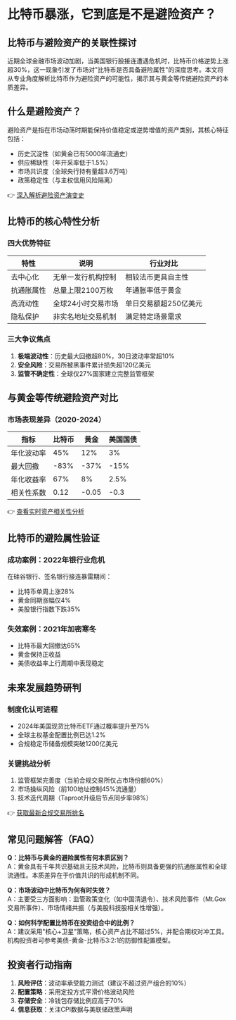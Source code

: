 # 比特币暴涨，它到底是不是避险资产？

## 比特币与避险资产的关联性探讨

近期全球金融市场波动加剧，当美国银行股接连遭遇危机时，比特币价格逆势上涨超30%，这一现象引发了市场对"比特币是否具备避险属性"的深度思考。本文将从专业角度解析比特币作为避险资产的可能性，揭示其与黄金等传统避险资产的本质差异。

## 什么是避险资产？

避险资产是指在市场动荡时期能保持价值稳定或逆势增值的资产类别，其核心特征包括：
- 历史沉淀性（如黄金已有5000年流通史）
- 供应稀缺性（年开采率低于1.5%）
- 市场共识度（全球央行持有量超3.6万吨）
- 政策稳定性（与主权信用风险隔离）

👉 [深入解析避险资产演变史](https://bit.ly/okx_welcome)

## 比特币的核心特性分析

### 四大优势特征
| 特性        | 说明                          | 行业对比          |
|-------------|-------------------------------|-------------------|
| 去中心化    | 无单一发行机构控制            | 相较法币更具自主性|
| 抗通胀属性  | 总量上限2100万枚              | 年通胀率低于黄金  |
| 高流动性    | 全球24小时交易市场            | 单日交易额超250亿美元|
| 隐私保护    | 非实名地址交易机制            | 满足特定场景需求  |

### 三大争议焦点
1. **极端波动性**：历史最大回撤超80%，30日波动率常超10%
2. **安全风险**：交易所被黑事件累计损失超120亿美元
3. **监管不确定性**：全球仅27%国家建立完整监管框架

## 与黄金等传统避险资产对比

### 市场表现差异（2020-2024）
| 指标         | 比特币       | 黄金     | 美国国债   |
|--------------|-------------|----------|------------|
| 年化波动率   | 45%         | 12%      | 3%         |
| 最大回撤     | -83%        | -37%     | -15%       |
| 年化收益率   | 67%         | 8%       | 2.5%       |
| 相关性系数   | 0.12        | -0.05    | -0.3       |

👉 [查看实时资产相关性分析](https://bit.ly/okx_welcome)

## 比特币的避险属性验证

### 成功案例：2022年银行业危机
在硅谷银行、签名银行接连暴雷期间：
- 比特币单周上涨28%
- 黄金同期涨幅仅4%
- 美股银行指数下跌35%

### 失效案例：2021年加密寒冬
- 比特币最大回撤达65%
- 黄金保持正收益
- 美债收益率上行周期中表现稳定

## 未来发展趋势研判

### 制度化认可进程
- 2024年美国现货比特币ETF通过概率提升至75%
- 全球主权基金配置比例已达1.2%
- 合规稳定币储备规模突破1200亿美元

### 关键挑战分析
1. 监管框架完善度（当前合规交易所仅占市场份额60%）
2. 市场操纵风险（前100地址控制45%流通量）
3. 技术迭代周期（Taproot升级后节点同步率98%）

👉 [获取最新合规交易所排名](https://bit.ly/okx_welcome)

## 常见问题解答（FAQ）

**Q：比特币与黄金的避险属性有何本质区别？**  
A：黄金具有千年共识基础且无技术风险，比特币则具备更强的抗通胀属性和全球流通性。本质差异在于价值共识的形成机制不同。

**Q：市场波动中比特币为何有时失效？**  
A：主要受三方面影响：监管政策变化（如中国清退令）、技术风险事件（Mt.Gox交易所事件）、市场情绪共振（与美股科技股相关性增强）。

**Q：如何科学配置比特币在投资组合中的比例？**  
A：建议采用"核心+卫星"策略，核心资产占比不超过5%，并配合期权对冲工具。机构投资者可参考美债-黄金-比特币3:2:1的防御性配置模型。

## 投资者行动指南

1. **风险评估**：波动率承受能力测试（建议不超过资产组合的10%）
2. **配置策略**：采用定投方式平滑价格波动风险
3. **存储安全**：冷钱包存储比例应高于70%
4. **信息获取**：关注CPI数据与美联储政策声明
